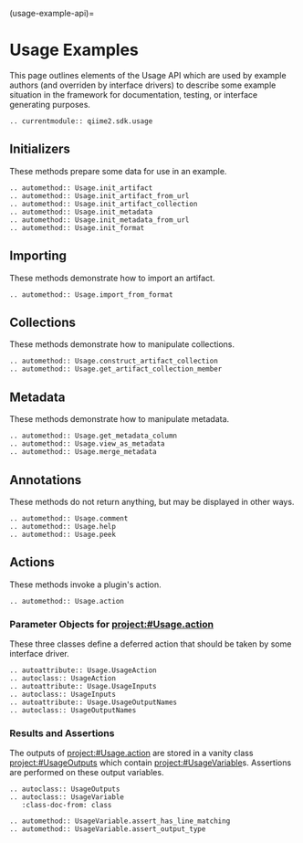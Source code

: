 (usage-example-api)=
# Usage Examples

This page outlines elements of the Usage API which are used by example authors
(and overriden by interface drivers) to describe some example situation in the
framework for documentation, testing, or interface generating purposes.

```{eval-rst}
.. currentmodule:: qiime2.sdk.usage
```

## Initializers
These methods prepare some data for use in an example.

```{eval-rst}
.. automethod:: Usage.init_artifact
.. automethod:: Usage.init_artifact_from_url
.. automethod:: Usage.init_artifact_collection
.. automethod:: Usage.init_metadata
.. automethod:: Usage.init_metadata_from_url
.. automethod:: Usage.init_format
```

## Importing
These methods demonstrate how to import an artifact.

```{eval-rst}
.. automethod:: Usage.import_from_format
```

## Collections
These methods demonstrate how to manipulate collections.
```{eval-rst}
.. automethod:: Usage.construct_artifact_collection
.. automethod:: Usage.get_artifact_collection_member
```

## Metadata
These methods demonstrate how to manipulate metadata.

```{eval-rst}
.. automethod:: Usage.get_metadata_column
.. automethod:: Usage.view_as_metadata
.. automethod:: Usage.merge_metadata
```

## Annotations
These methods do not return anything, but may be displayed in other ways.

```{eval-rst}
.. automethod:: Usage.comment
.. automethod:: Usage.help
.. automethod:: Usage.peek
```

## Actions
These methods invoke a plugin's action.

```{eval-rst}
.. automethod:: Usage.action
```

### Parameter Objects for <project:#Usage.action>
These three classes define a deferred action that should be taken by some
interface driver.

```{eval-rst}
.. autoattribute:: Usage.UsageAction
.. autoclass:: UsageAction
.. autoattribute:: Usage.UsageInputs
.. autoclass:: UsageInputs
.. autoattribute:: Usage.UsageOutputNames
.. autoclass:: UsageOutputNames
```

### Results and Assertions
The outputs of <project:#Usage.action> are stored in a vanity
class <project:#UsageOutputs> which contain
<project:#UsageVariable>s. Assertions are performed on these
output variables.

```{eval-rst}
.. autoclass:: UsageOutputs
.. autoclass:: UsageVariable
   :class-doc-from: class

.. automethod:: UsageVariable.assert_has_line_matching
.. automethod:: UsageVariable.assert_output_type
```

